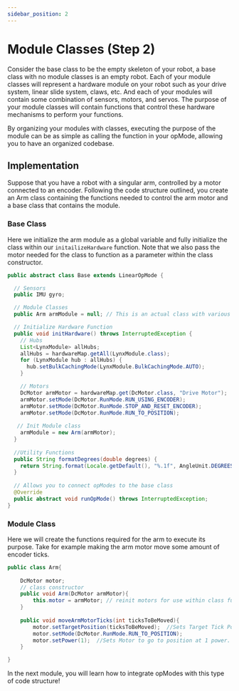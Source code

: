 ```yaml
---
sidebar_position: 2
---
```

# Module Classes (Step 2)

Consider the base class to be the empty skeleton of your robot, a base class with no module classes is an empty robot. Each of your module classes will represent a hardware module on your robot such as your drive system, linear slide system, claws, etc. And each of your modules will contain some combination of sensors, motors, and servos. The purpose of your module classes will contain functions that control these hardware mechanisms to perform your functions.

By organizing your modules with classes, executing the purpose of the module can be as simple as calling the function in your opMode, allowing you to have an organized codebase. 

## Implementation
Suppose that you have a robot with a singular arm, controlled by a motor connected to an encoder. Following the code structure outlined, you create an Arm class containing the functions needed to control the arm motor and a base class that contains the module.  

### Base Class
Here we initialize the arm module as a global variable and fully initialize the class within our `initailizeHardware` function. Note that we also pass the motor needed for the class to function as a parameter within the class constructor. 
```java 
public abstract class Base extends LinearOpMode {

  // Sensors
  public IMU gyro;

  // Module Classes
  public Arm armModule = null; // This is an actual class with various methods

  // Initialize Hardware Function
  public void initHardware() throws InterruptedException {
    // Hubs
    List<LynxModule> allHubs;
    allHubs = hardwareMap.getAll(LynxModule.class);
    for (LynxModule hub : allHubs) {
      hub.setBulkCachingMode(LynxModule.BulkCachingMode.AUTO);
    }

    // Motors
    DcMotor armMotor = hardwareMap.get(DcMotor.class, "Drive Motor");  
    armMotor.setMode(DcMotor.RunMode.RUN_USING_ENCODER);
    armMotor.setMode(DcMotor.RunMode.STOP_AND_RESET_ENCODER);
    armMotor.setMode(DcMotor.RunMode.RUN_TO_POSITION);
  
   // Init Module class
    armModule = new Arm(armMotor); 
  }
  
  //Utility Functions
  public String formatDegrees(double degrees) {
    return String.format(Locale.getDefault(), "%.1f", AngleUnit.DEGREES.normalize(degrees));
  }
  
  // Allows you to connect opModes to the base class 
  @Override
  public abstract void runOpMode() throws InterruptedException;
}
```
### Module Class
Here we will create the functions required for the arm to execute its purpose. Take for example making the arm motor move some amount of encoder ticks. 
```java 
public class Arm{
    
    DcMotor motor; 
    // class constructor
    public void Arm(DcMotor armMotor){
        this.motor = armMotor; // reinit motors for use within class functions. 
    }
    
    public void moveArmMotorTicks(int ticksToBeMoved){ 
        motor.setTargetPosition(ticksToBeMoved);  //Sets Target Tick Position
        motor.setMode(DcMotor.RunMode.RUN_TO_POSITION); 
        motor.setPower(1);  //Sets Motor to go to position at 1 power.
    }

}
```

In the next module, you will learn how to integrate opModes with this type of code structure! 

